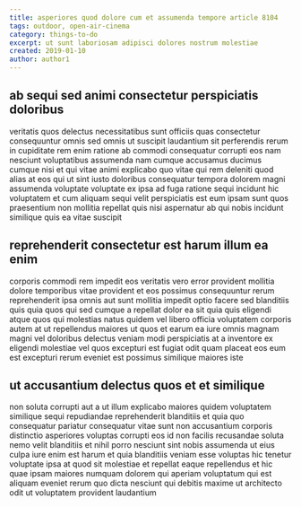 ```yaml
---
title: asperiores quod dolore cum et assumenda tempore article 8104
tags: outdoor, open-air-cinema
category: things-to-do
excerpt: ut sunt laboriosam adipisci dolores nostrum molestiae
created: 2019-01-10
author: author1
---
```


## ab sequi sed animi consectetur perspiciatis doloribus

veritatis quos delectus necessitatibus sunt officiis quas consectetur consequuntur omnis sed omnis ut suscipit laudantium sit perferendis rerum in cupiditate rem enim ratione ab commodi consequatur corrupti eos nam nesciunt voluptatibus assumenda nam cumque accusamus ducimus cumque nisi et qui vitae animi explicabo quo vitae qui rem deleniti quod alias at eos qui ut sint iusto doloribus consequatur tempora dolorem magni assumenda voluptate voluptate ex ipsa ad fuga ratione sequi incidunt hic voluptatem et cum aliquam sequi velit perspiciatis est eum ipsam sunt quos praesentium non mollitia repellat quis nisi aspernatur ab qui nobis incidunt similique quis ea vitae suscipit

## reprehenderit consectetur est harum illum ea enim

corporis commodi rem impedit eos veritatis vero error provident mollitia dolore temporibus vitae provident et eos possimus consequuntur rerum reprehenderit ipsa omnis aut sunt mollitia impedit optio facere sed blanditiis quis quia quos qui sed cumque a repellat dolor ea sit quia quis eligendi atque quos qui molestias natus quidem vel libero officia voluptatem corporis autem at ut repellendus maiores ut quos et earum ea iure omnis magnam magni vel doloribus delectus veniam modi perspiciatis at a inventore ex eligendi molestiae vel quos excepturi est fugiat odit quam placeat eos eum est excepturi rerum eveniet est possimus similique maiores iste

## ut accusantium delectus quos et et similique

non soluta corrupti aut a ut illum explicabo maiores quidem voluptatem similique sequi repudiandae reprehenderit blanditiis et quia quo consequatur pariatur consequatur vitae sunt non accusantium corporis distinctio asperiores voluptas corrupti eos id non facilis recusandae soluta nemo velit blanditiis et nihil porro nesciunt sint nobis assumenda ut eius culpa iure enim est harum et quia blanditiis veniam esse voluptas hic tenetur voluptate ipsa at quod sit molestiae et repellat eaque repellendus et hic quae ipsam maiores numquam dolorem qui aperiam voluptatum qui est aliquam eveniet rerum quo dicta nesciunt qui debitis maxime ut architecto odit ut voluptatem provident laudantium
